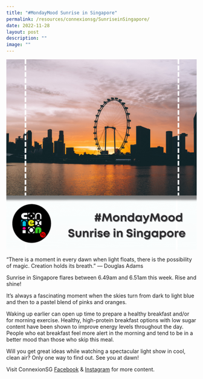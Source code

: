 ```yaml
---
title: "#MondayMood Sunrise in Singapore"
permalink: /resources/connexionsg/SunriseinSingapore/
date: 2022-11-28
layout: post
description: ""
image: ""
---
```

![](/images/connexionsg/2022/MondayMood%20Sunrise%20in%20SG.png)

“There is a moment in every dawn when light floats, there is the possibility of magic. Creation holds its breath.” ― Douglas Adams

Sunrise in Singapore flares between 6.49am and 6.51am this week. Rise and shine!

It’s always a fascinating moment when the skies turn from dark to light blue and then to a pastel blend of pinks and oranges.

Waking up earlier can open up time to prepare a healthy breakfast and/or for morning exercise. Healthy, high-protein breakfast options with low sugar content have been shown to improve energy levels throughout the day. People who eat breakfast feel more alert in the morning and tend to be in a better mood than those who skip this meal.

Will you get great ideas while watching a spectacular light show in cool, clean air? Only one way to find out. See you at dawn!

Visit ConnexionSG [Facebook](https://www.facebook.com/ConnexionSG) & [Instagram](https://www.instagram.com/connexionsg/) for more content.